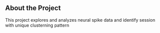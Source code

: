 ## About the Project
This project explores and analyzes neural spike data and identify session with unique clusterning pattern
